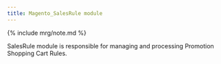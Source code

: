 ```yaml
---
title: Magento_SalesRule module
---
```


{% include mrg/note.md %}

SalesRule module is responsible for managing and processing Promotion Shopping Cart Rules.



